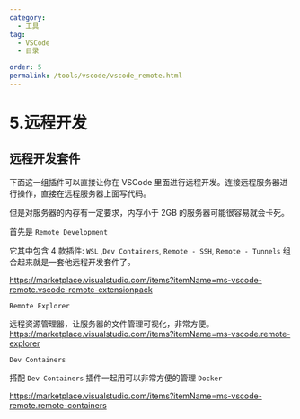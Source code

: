 ```yaml
---
category:
  - 工具
tag:
  - VSCode
  - 目录

order: 5
permalink: /tools/vscode/vscode_remote.html
---
```


# 5.远程开发

## 远程开发套件

下面这一组插件可以直接让你在 VSCode 里面进行远程开发。连接远程服务器进行操作，直接在远程服务器上面写代码。

但是对服务器的内存有一定要求，内存小于 2GB 的服务器可能很容易就会卡死。

首先是 `Remote Development`

它其中包含 4 款插件:
`WSL` ,`Dev Containers`, `Remote - SSH`, `Remote - Tunnels`
组合起来就是一套他远程开发套件了。

https://marketplace.visualstudio.com/items?itemName=ms-vscode-remote.vscode-remote-extensionpack

`Remote Explorer`

远程资源管理器，让服务器的文件管理可视化，非常方便。
https://marketplace.visualstudio.com/items?itemName=ms-vscode.remote-explorer

`Dev Containers`

搭配 `Dev Containers` 插件一起用可以非常方便的管理 `Docker`

https://marketplace.visualstudio.com/items?itemName=ms-vscode-remote.remote-containers
